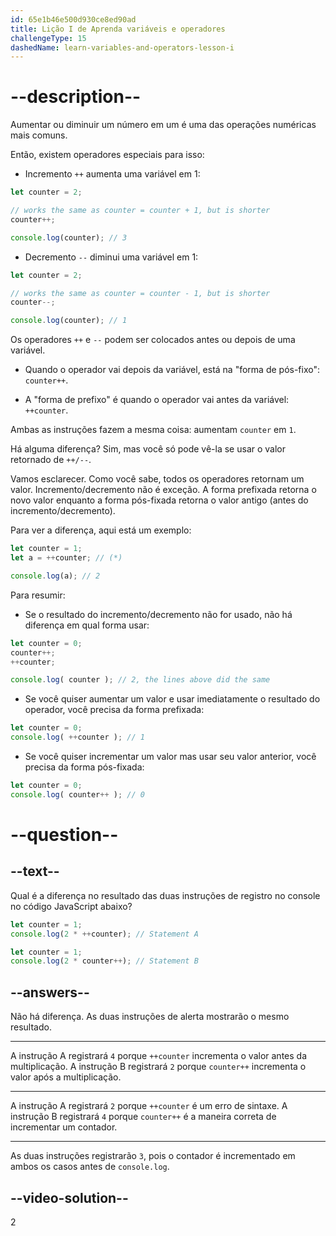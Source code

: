 ```yaml
---
id: 65e1b46e500d930ce8ed90ad
title: Lição I de Aprenda variáveis e operadores
challengeType: 15
dashedName: learn-variables-and-operators-lesson-i
---
```


# --description--

Aumentar ou diminuir um número em um é uma das operações numéricas mais comuns.

Então, existem operadores especiais para isso:

- Incremento `++` aumenta uma variável em 1:

```js
let counter = 2;

// works the same as counter = counter + 1, but is shorter
counter++;      

console.log(counter); // 3
```

- Decremento `--` diminui uma variável em 1:

```js
let counter = 2;

// works the same as counter = counter - 1, but is shorter
counter--;

console.log(counter); // 1
```

Os operadores `++` e `--` podem ser colocados antes ou depois de uma variável.

- Quando o operador vai depois da variável, está na "forma de pós-fixo": `counter++`.

- A "forma de prefixo" é quando o operador vai antes da variável: `++counter`.

Ambas as instruções fazem a mesma coisa: aumentam `counter` em `1`.

Há alguma diferença? Sim, mas você só pode vê-la se usar o valor retornado de `++/--`.

Vamos esclarecer. Como você sabe, todos os operadores retornam um valor. Incremento/decremento não é exceção. A forma prefixada retorna o novo valor enquanto a forma pós-fixada retorna o valor antigo (antes do incremento/decremento).

Para ver a diferença, aqui está um exemplo:

```js
let counter = 1;
let a = ++counter; // (*)

console.log(a); // 2
```

Para resumir:

- Se o resultado do incremento/decremento não for usado, não há diferença em qual forma usar:

```js
let counter = 0;
counter++;
++counter;

console.log( counter ); // 2, the lines above did the same
```

- Se você quiser aumentar um valor e usar imediatamente o resultado do operador, você precisa da forma prefixada:

```js
let counter = 0;
console.log( ++counter ); // 1
```

- Se você quiser incrementar um valor mas usar seu valor anterior, você precisa da forma pós-fixada:

```js 
let counter = 0;
console.log( counter++ ); // 0
```

# --question--

## --text--

Qual é a diferença no resultado das duas instruções de registro no console no código JavaScript abaixo?

```js
let counter = 1;
console.log(2 * ++counter); // Statement A

let counter = 1;
console.log(2 * counter++); // Statement B
```

## --answers--

Não há diferença. As duas instruções de alerta mostrarão o mesmo resultado.

---

A instrução A registrará `4` porque `++counter` incrementa o valor antes da multiplicação. A instrução B registrará `2` porque `counter++` incrementa o valor após a multiplicação.

---

A instrução A registrará `2` porque `++counter` é um erro de sintaxe. A instrução B registrará `4` porque `counter++` é a maneira correta de incrementar um contador.

---

As duas instruções registrarão `3`, pois o contador é incrementado em ambos os casos antes de `console.log`.


## --video-solution--

2
